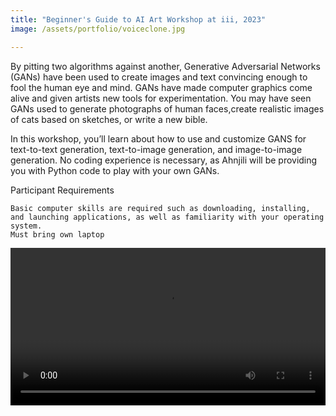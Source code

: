 ```yaml
---
title: "Beginner's Guide to AI Art Workshop at iii, 2023"
image: /assets/portfolio/voiceclone.jpg

---
```

By pitting two algorithms against another, Generative Adversarial Networks (GANs) have been used to create images and text convincing enough to fool the human eye and mind. GANs have made computer graphics come alive and given artists new tools for experimentation. You may have seen GANs used to generate photographs of human faces,create realistic images of cats based on sketches, or write a new bible.

In this workshop, you’ll learn about how to use and customize GANS for text-to-text generation, text-to-image generation, and image-to-image generation. No coding experience is necessary, as Ahnjili will be providing you with Python code to play with your own GANs.

Participant Requirements

    Basic computer skills are required such as downloading, installing, and launching applications, as well as familiarity with your operating system.
    Must bring own laptop

<style>
  .video-container {
  width: 100%;
  margin: 0 auto; /* Center the video horizontally (optional) */
}

video {
width:100%;
}

</style>
<div class="video-container">
  <video controls="" autoplay="" name="media"><source src="../../../assets/portfolio/voiceclone.mp4" type="video/mp4"></video>

</div>
